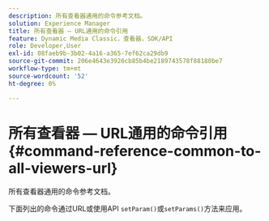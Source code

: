 ```yaml
---
description: 所有查看器通用的命令参考文档。
solution: Experience Manager
title: 所有查看器 — URL通用的命令引用
feature: Dynamic Media Classic，查看器，SDK/API
role: Developer,User
exl-id: 08faeb9b-3b02-4a16-a365-7ef62ca29db9
source-git-commit: 206e4643e3926cb85b4be2189743578f88180be7
workflow-type: tm+mt
source-wordcount: '52'
ht-degree: 0%

---
```


# 所有查看器 — URL通用的命令引用{#command-reference-common-to-all-viewers-url}

所有查看器通用的命令参考文档。

下面列出的命令通过URL或使用API `setParam()`或`setParams()`方法来应用。
